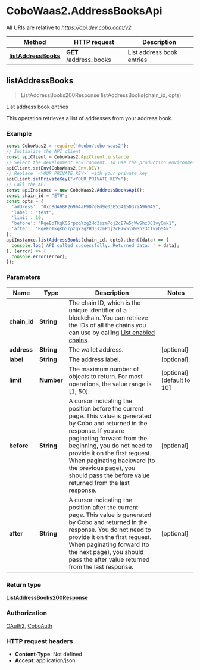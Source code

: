 # CoboWaas2.AddressBooksApi

All URIs are relative to *https://api.dev.cobo.com/v2*

Method | HTTP request | Description
------------- | ------------- | -------------
[**listAddressBooks**](AddressBooksApi.md#listAddressBooks) | **GET** /address_books | List address book entries



## listAddressBooks

> ListAddressBooks200Response listAddressBooks(chain_id, opts)

List address book entries

This operation retrieves a list of addresses from your address book. 

### Example

```javascript
const CoboWaas2 = require('@cobo/cobo-waas2');
// Initialize the API client
const apiClient = CoboWaas2.ApiClient.instance
// Select the development environment. To use the production environment, replace `Env.DEV` with `Env.PROD`
apiClient.setEnv(CoboWaas2.Env.DEV);
// Replace `<YOUR_PRIVATE_KEY>` with your private key
apiClient.setPrivateKey("<YOUR_PRIVATE_KEY>");
// Call the API
const apiInstance = new CoboWaas2.AddressBooksApi();
const chain_id = "ETH";
const opts = {
  'address': "0xd8dA6BF26964aF9D7eEd9e03E53415D37aA96045",
  'label': "test",
  'limit': 10,
  'before': "RqeEoTkgKG5rpzqYzg2Hd3szmPoj2cE7w5jWwShz3C1vyGmk1",
  'after': "RqeEoTkgKG5rpzqYzg2Hd3szmPoj2cE7w5jWwShz3C1vyGSAk"
};
apiInstance.listAddressBooks(chain_id, opts).then((data) => {
  console.log('API called successfully. Returned data: ' + data);
}, (error) => {
  console.error(error);
});

```

### Parameters


Name | Type | Description  | Notes
------------- | ------------- | ------------- | -------------
 **chain_id** | **String**| The chain ID, which is the unique identifier of a blockchain. You can retrieve the IDs of all the chains you can use by calling [List enabled chains](https://www.cobo.com/developers/v2/api-references/wallets/list-enabled-chains). | 
 **address** | **String**| The wallet address. | [optional] 
 **label** | **String**| The address label. | [optional] 
 **limit** | **Number**| The maximum number of objects to return. For most operations, the value range is [1, 50]. | [optional] [default to 10]
 **before** | **String**| A cursor indicating the position before the current page. This value is generated by Cobo and returned in the response. If you are paginating forward from the beginning, you do not need to provide it on the first request. When paginating backward (to the previous page), you should pass the before value returned from the last response.  | [optional] 
 **after** | **String**| A cursor indicating the position after the current page. This value is generated by Cobo and returned in the response. You do not need to provide it on the first request. When paginating forward (to the next page), you should pass the after value returned from the last response.  | [optional] 

### Return type

[**ListAddressBooks200Response**](ListAddressBooks200Response.md)

### Authorization

[OAuth2](../README.md#OAuth2), [CoboAuth](../README.md#CoboAuth)

### HTTP request headers

- **Content-Type**: Not defined
- **Accept**: application/json

